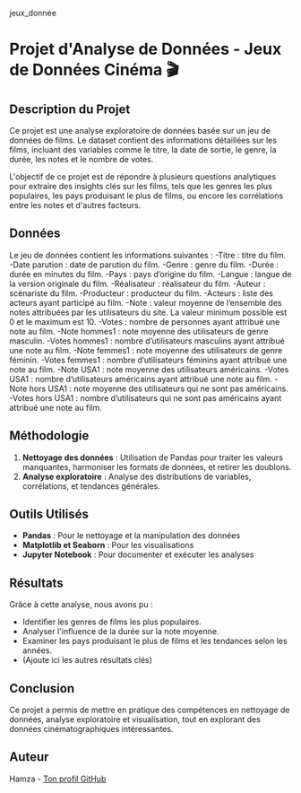 jeux_donnée
# Projet d'Analyse de Données - Jeux de Données Cinéma 🎬

## Description du Projet
Ce projet est une analyse exploratoire de données basée sur un jeu de données de films. Le dataset contient des informations détaillées sur les films, incluant des variables comme le titre, la date de sortie, le genre, la durée, les notes et le nombre de votes. 

L'objectif de ce projet est de répondre à plusieurs questions analytiques pour extraire des insights clés sur les films, tels que les genres les plus populaires, les pays produisant le plus de films, ou encore les corrélations entre les notes et d'autres facteurs.

## Données
Le jeu de données contient les informations suivantes  :
-Titre : titre du film.
-Date parution : date de parution du film.
-Genre : genre du film.
-Durée : durée en minutes du film.
-Pays : pays d’origine du film.
-Langue : langue de la version originale du film.
-Réalisateur : réalisateur du film.
-Auteur : scénariste du film.
-Producteur : producteur du film.
-Acteurs : liste des acteurs ayant participé au film.
-Note : valeur moyenne de l’ensemble des notes attribuées par les utilisateurs du site. La valeur minimum possible est 0 et le maximum est 10.
-Votes : nombre de personnes ayant attribué une note au film.
-Note hommes1 : note moyenne des utilisateurs de genre masculin.
-Votes hommes1 : nombre d’utilisateurs masculins ayant attribué une note au film.
-Note femmes1 : note moyenne des utilisateurs de genre féminin.
-Votes femmes1 : nombre d’utilisateurs féminins ayant attribué une note au film.
-Note USA1 : note moyenne des utilisateurs américains.
-Votes USA1 : nombre d’utilisateurs américains ayant attribué une note au film.
-Note hors USA1 : note moyenne des utilisateurs qui ne sont pas américains.
-Votes hors USA1 : nombre d’utilisateurs qui ne sont pas américains ayant attribué une note au film.

## Méthodologie
1. **Nettoyage des données** : Utilisation de Pandas pour traiter les valeurs manquantes, harmoniser les formats de données, et retirer les doublons.
2. **Analyse exploratoire** : Analyse des distributions de variables, corrélations, et tendances générales.


## Outils Utilisés
- **Pandas** : Pour le nettoyage et la manipulation des données
- **Matplotlib et Seaborn** : Pour les visualisations
- **Jupyter Notebook** : Pour documenter et exécuter les analyses

## Résultats
Grâce à cette analyse, nous avons pu :
- Identifier les genres de films les plus populaires.
- Analyser l'influence de la durée sur la note moyenne.
- Examiner les pays produisant le plus de films et les tendances selon les années.
- (Ajoute ici les autres résultats clés)

## Conclusion
Ce projet a permis de mettre en pratique des compétences en nettoyage de données, analyse exploratoire et visualisation, tout en explorant des données cinématographiques intéressantes.

## Auteur
Hamza - [Ton profil GitHub](https://github.com/hamzacham)
